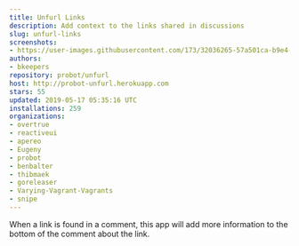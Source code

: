 ```yaml
---
title: Unfurl Links
description: Add context to the links shared in discussions
slug: unfurl-links
screenshots:
- https://user-images.githubusercontent.com/173/32036265-57a501ca-b9e4-11e7-9db3-52374fb7290c.png
authors:
- bkeepers
repository: probot/unfurl
host: http://probot-unfurl.herokuapp.com
stars: 55
updated: 2019-05-17 05:35:16 UTC
installations: 259
organizations:
- overtrue
- reactiveui
- apereo
- Eugeny
- probot
- benbalter
- thibmaek
- goreleaser
- Varying-Vagrant-Vagrants
- snipe
---
```


When a link is found in a comment, this app will add more information to the bottom of the comment about the link.
